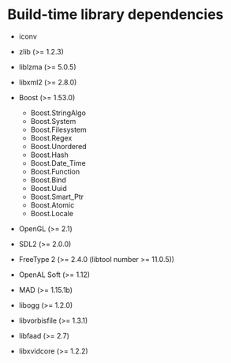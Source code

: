 Build-time library dependencies
===============================

- iconv
- zlib (>= 1.2.3)
- liblzma (>= 5.0.5)
- libxml2 (>= 2.8.0)

- Boost (>= 1.53.0)
  - Boost.StringAlgo
  - Boost.System
  - Boost.Filesystem
  - Boost.Regex
  - Boost.Unordered
  - Boost.Hash
  - Boost.Date_Time
  - Boost.Function
  - Boost.Bind
  - Boost.Uuid
  - Boost.Smart_Ptr
  - Boost.Atomic
  - Boost.Locale

- OpenGL (>= 2.1)
- SDL2 (>= 2.0.0)
- FreeType 2 (>= 2.4.0 (libtool number >= 11.0.5))

- OpenAL Soft (>= 1.12)
- MAD (>= 1.15.1b)
- libogg (>= 1.2.0)
- libvorbisfile (>= 1.3.1)
- libfaad (>= 2.7)

- libxvidcore (>= 1.2.2)
